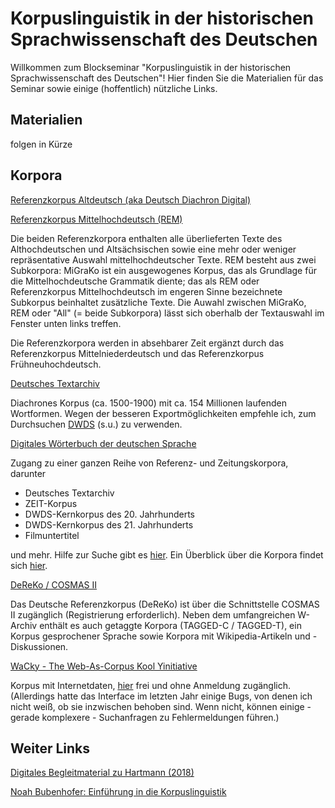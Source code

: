 # Korpuslinguistik in der historischen Sprachwissenschaft des Deutschen

Willkommen zum Blockseminar "Korpuslinguistik in der historischen Sprachwissenschaft des Deutschen"! Hier finden Sie die Materialien für das Seminar sowie einige (hoffentlich) nützliche Links.


## Materialien
folgen in Kürze

## Korpora
<a href="https://korpling.german.hu-berlin.de/annis3/ddd">Referenzkorpus Altdeutsch (aka Deutsch Diachron Digital)</a>

<a href="https://www.linguistics.rub.de/rem/">Referenzkorpus Mittelhochdeutsch (REM)</a>

Die beiden Referenzkorpora enthalten alle überlieferten Texte des Althochdeutschen und Altsächsischen sowie eine mehr oder weniger repräsentative Auswahl mittelhochdeutscher Texte. REM besteht aus zwei Subkorpora: MiGraKo ist ein ausgewogenes Korpus, das als Grundlage für die Mittelhochdeutsche Grammatik diente; das als REM oder Referenzkorpus Mittelhochdeutsch im engeren Sinne bezeichnete Subkorpus beinhaltet zusätzliche Texte. Die Auwahl zwischen MiGraKo, REM oder "All" (= beide Subkorpora) lässt sich oberhalb der Textauswahl im Fenster unten links treffen.

Die Referenzkorpora werden in absehbarer Zeit ergänzt durch das Referenzkorpus Mittelniederdeutsch und das Referenzkorpus Frühneuhochdeutsch.

<a href="http://deutschestextarchiv.de/">Deutsches Textarchiv</a>

Diachrones Korpus (ca. 1500-1900) mit ca. 154 Millionen laufenden Wortformen. Wegen der besseren Exportmöglichkeiten empfehle ich, zum Durchsuchen <a href="https://www.dwds.de/">DWDS</a> (s.u.) zu verwenden.

<a href="https://www.dwds.de/">Digitales Wörterbuch der deutschen Sprache</a> 

Zugang zu einer ganzen Reihe von Referenz- und Zeitungskorpora, darunter
- Deutsches Textarchiv
- ZEIT-Korpus
- DWDS-Kernkorpus des 20. Jahrhunderts
- DWDS-Kernkorpus des 21. Jahrhunderts
- Filmuntertitel

und mehr. Hilfe zur Suche gibt es <a href="https://www.dwds.de/d/suche">hier</a>. Ein Überblick über die Korpora findet sich <a href="https://www.dwds.de/d/korpora">hier</a>.

<a href="https://cosmas2.ids-mannheim.de/cosmas2-web/">DeReKo / COSMAS II</a> 

Das Deutsche Referenzkorpus (DeReKo) ist über die Schnittstelle COSMAS II zugänglich (Registrierung erforderlich). Neben dem umfangreichen W-Archiv enthält es auch getaggte Korpora (TAGGED-C / TAGGED-T), ein Korpus gesprochener Sprache sowie Korpora mit Wikipedia-Artikeln und -Diskussionen.

<a href="http://wacky.sslmit.unibo.it/doku.php">WaCky - The Web-As-Corpus Kool Yinitiative</a>

Korpus mit Internetdaten, <a href="http://nl.ijs.si/noske/wacs.cgi/first_form">hier</a> frei und ohne Anmeldung zugänglich. (Allerdings hatte das Interface im letzten Jahr einige Bugs, von denen ich nicht weiß, ob sie inzwischen behoben sind. Wenn nicht, können einige - gerade komplexere - Suchanfragen zu Fehlermeldungen führen.)

## Weiter Links
<a href="https://hartmast.github.io/sprachgeschichte/"> Digitales Begleitmaterial zu Hartmann (2018)</a>

<a href="https://www.bubenhofer.com/korpuslinguistik/kurs/index.php?id=uebersicht.html">Noah Bubenhofer: Einführung in die Korpuslinguistik</a>

